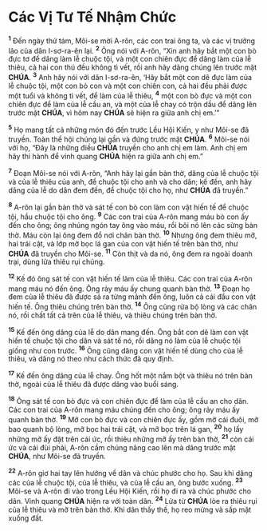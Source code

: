 # Các Vị Tư Tế Nhậm Chức
<sup><b>1</b></sup> Đến ngày thứ tám, Môi-se mời A-rôn, các con trai ông ta, và các vị trưởng lão của dân I-sơ-ra-ên lại. <sup><b>2</b></sup> Ông nói với A-rôn, “Xin anh hãy bắt một con bò đực tơ để dâng làm lễ chuộc tội, và một con chiên đực để dâng làm của lễ thiêu, cả hai con thú đều không tì vết, rồi anh hãy dâng chúng lên trước mặt **CHÚA**. <sup><b>3</b></sup> Anh hãy nói với dân I-sơ-ra-ên, ‘Hãy bắt một con dê đực làm của lễ chuộc tội, một con bò con và một con chiên con, cả hai đều phải được một tuổi và không tì vết, để làm của lễ thiêu, <sup><b>4</b></sup> một con bò đực và một con chiên đực để làm của lễ cầu an, và một của lễ chay có trộn dầu để dâng lên trước mặt **CHÚA**, vì hôm nay **CHÚA** sẽ hiện ra giữa anh chị em.’”

<sup><b>5</b></sup> Họ mang tất cả những món đó đến trước Lều Hội Kiến, y như Môi-se đã truyền. Toàn thể hội chúng lại gần và đứng trước mặt **CHÚA**. <sup><b>6</b></sup> Môi-se nói với họ, “Đây là những điều **CHÚA** truyền cho anh chị em làm. Anh chị em hãy thi hành để vinh quang **CHÚA** hiện ra giữa anh chị em.”

<sup><b>7</b></sup> Đoạn Môi-se nói với A-rôn, “Anh hãy lại gần bàn thờ, dâng của lễ chuộc tội và của lễ thiêu của anh, để chuộc tội cho anh và cho dân; kế đến, anh hãy dâng của lễ do dân đem đến, để chuộc tội cho họ, như **CHÚA** đã truyền.”

<sup><b>8</b></sup> A-rôn lại gần bàn thờ và sát tế con bò con làm con vật hiến tế để chuộc tội, hầu chuộc tội cho ông. <sup><b>9</b></sup> Các con trai của A-rôn mang máu bò con ấy đến cho ông; ông nhúng ngón tay ông vào máu, rồi bôi nó lên các sừng bàn thờ. Máu còn lại ông đem đổ nơi chân bàn thờ. <sup><b>10</b></sup> Nhưng ông đem thiêu mỡ, hai trái cật, và lớp mỡ bọc lá gan của con vật hiến tế trên bàn thờ, như **CHÚA** đã truyền cho Môi-se. <sup><b>11</b></sup> Còn thịt và da nó, ông đem ra ngoài doanh trại, dùng lửa thiêu rụi chúng.

<sup><b>12</b></sup> Kế đó ông sát tế con vật hiến tế làm của lễ thiêu. Các con trai của A-rôn mang máu nó đến ông. Ông rảy máu ấy chung quanh bàn thờ. <sup><b>13</b></sup> Đoạn họ đem của lễ thiêu đã được sả ra từng mảnh đến ông, luôn cả cái đầu con vật hiến tế. Ông thiêu chúng trên bàn thờ. <sup><b>14</b></sup> Ông cũng rửa bộ lòng và các chân nó, rồi chất tất cả trên của lễ thiêu, và thiêu chúng trên bàn thờ.

<sup><b>15</b></sup> Kế đến ông dâng của lễ do dân mang đến. Ông bắt con dê làm con vật hiến tế chuộc tội cho dân và sát tế nó, rồi dâng nó làm của lễ chuộc tội giống như con trước. <sup><b>16</b></sup> Ông cũng dâng con vật hiến tế dùng cho của lễ thiêu, và dâng nó theo như cách thức đã quy định.

<sup><b>17</b></sup> Kế đến ông dâng của lễ chay. Ông hốt một nắm bột và thiêu nó trên bàn thờ, ngoài của lễ thiêu đã được dâng vào buổi sáng.

<sup><b>18</b></sup> Ông sát tế con bò đực và con chiên đực để làm của lễ cầu an cho dân. Các con trai của A-rôn mang máu chúng đến cho ông; ông rảy máu ấy quanh bàn thờ. <sup><b>19</b></sup> Mỡ con bò đực và con chiên đực ấy, gồm mỡ cái đuôi, mỡ bao quanh bộ lòng, mỡ bọc hai trái cật, và mỡ bọc trên lá gan, <sup><b>20</b></sup> họ lấy những mỡ ấy đặt trên cái ức, rồi thiêu những mỡ ấy trên bàn thờ, <sup><b>21</b></sup> còn cái ức và cái đùi phải, A-rôn cầm chúng nâng cao lên mà dâng trước mặt **CHÚA**, như Môi-se đã truyền.

<sup><b>22</b></sup> A-rôn giơ hai tay lên hướng về dân và chúc phước cho họ. Sau khi dâng các của lễ chuộc tội, của lễ thiêu, và của lễ cầu an, ông bước xuống. <sup><b>23</b></sup> Môi-se và A-rôn đi vào trong Lều Hội Kiến, rồi họ đi ra và chúc phước cho dân. Vinh quang **CHÚA** hiện ra với toàn dân. <sup><b>24</b></sup> Lửa từ **CHÚA** lòe ra thiêu rụi của lễ thiêu và mỡ trên bàn thờ. Khi dân thấy thế, họ reo mừng và sấp mặt xuống đất.